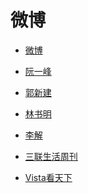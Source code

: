 # 微博


<div id = "首"></div>
<script src = "../js/首.js"></script>


* [微博](https://m.weibo.cn/)


* [阮一峰](https://m.weibo.cn/u/1400854834)


* [郭新建](https://m.weibo.cn/u/1811781304)
* [林书明](https://m.weibo.cn/u/1811781304)
* [李解](https://m.weibo.cn/u/1402788537)


* [三联生活周刊](https://m.weibo.cn/u/1191965271)
* [Vista看天下](https://m.weibo.cn/u/1323527941)
